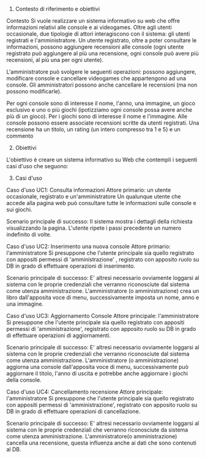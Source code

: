 1. Contesto di riferimento e obiettivi

Contesto
Si vuole realizzare un sistema informativo su web che offre informazioni relativi alle console e ai videogames. Oltre agli utenti occasionale, due tipologie di attori interagiscono con il sistema: gli utenti registrati e l'amministratore. Un utente registrato, oltre a poter consultare le informazioni, possono aggiungere recensioni alle console (ogni utente registrato può aggiungere al più una recensione, ogni console può avere più recensioni, al più una per ogni utente).

L'amministratore può svolgere le seguenti operazioni: possono aggiungere, modificare console e cancellare videogames che appartengono ad una console. Gli amministratori possono anche cancellare le recensioni (ma non possono modificarle).

Per ogni console sono di interesse il nome, l'anno, una immagine, un gioco esclusivo e uno o più giochi (ipotizziamo ogni console possa avere anche più di un gioco). Per i giochi sono di interesse il nome e l'immagine.
Alle console possono essere associate recensioni scritte da utenti registrati. Una recensione ha un titolo, un rating (un intero compresso tra 1 e 5) e un commento

2. Obiettivi

L'obiettivo è creare un sistema informativo su Web che contempli i seguenti casi d'uso che seguono:

3. Casi d'uso

Caso d'uso UC1: Consulta informazioni
Attore primario: un utente occasionale, registrato e un'amministratore
Un qualunque utente che accede alla pagina web può consultare tutte le informazioni sulle console e sui giochi.

Scenario principale di successo:
Il sistema mostra i dettagli della richiesta visualizzando la pagina. L'utente ripete i passi precedente un numero indefinito di volte.

Caso d'uso UC2: Inserimento una nuova console
Attore primario: l'amministratore
Si presuppone che l'utente principale sia quello registrato con appositi permessi di 'amministrazione' , registrato con apposito ruolo su DB in grado di effettuare operazioni di inserimento.

Scenario principale di successo: E' altresì necessario ovviamente loggarsi al sistema con le proprie credenziali che verranno riconosciute dal sistema come utenza amministrazione.
L'amministratore (o amministrazione) crea un libro dall'apposita voce di menu, successivamente imposta un nome, anno e una immagine.

Caso d'uso UC3: Aggiornamento Console
Attore principale: l'amministratore
Si presuppone che l'utente principale sia quello registrato con appositi permessi di 'amministrazione', registrato con apposito ruolo su DB in grado di effettuare operazioni di aggiornamenti.

Scenario principale di successo: E' altresì necessario ovviamente loggarsi al sistema con le proprie credenziali che verranno riconosciute dal sistema come utenza amministrazione. L'amministratore (o amministrazione) aggiorna una console dall'apposita voce di menu, successivamente può aggiornare il titolo, l'anno di uscita e potrebbe anche aggiornare i giochi della console.

Caso d'uso UC4: Cancellamento recensione
Attore principale: l'amministratore
Si presuppone che l'utente principale sia quello registrato con appositi permessi di 'amministrazione', registrato con apposito ruolo su DB in grado di effettuare operazioni di cancellazione.

Scenario principale di successo: E' altresì necessario ovviamente loggarsi al sistema con le proprie credenziali che verranno riconosciute da sistema come utenza amministrazione. L'amministratore(o amministrazione) cancella una recensione, questa influenza anche ai dati che sono contenuti al DB.






